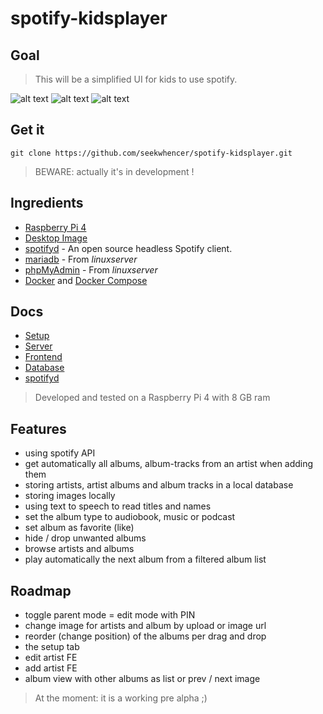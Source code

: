 # spotify-kidsplayer
## Goal

> This will be a simplified UI for kids to use spotify.

![alt text](../master/docs/screenshots/artists.png?raw=true "Screenshot Artists")
![alt text](../master/docs/screenshots/artist.png?raw=true "Screenshot Artist")
![alt text](../master/docs/screenshots/album.png?raw=true "Screenshot Album")

## Get it
```
git clone https://github.com/seekwhencer/spotify-kidsplayer.git
```

> BEWARE: actually it's in development ! 

## Ingredients
- [Raspberry Pi 4](https://geizhals.de/raspberry-pi-4-modell-b-v54547.html)
- [Desktop Image](https://www.raspberrypi.com/software/operating-systems/)
- [spotifyd](https://github.com/Spotifyd/spotifyd) - An open source headless Spotify client.
- [mariadb](https://docs.linuxserver.io/images/docker-mariadb) - From *linuxserver*
- [phpMyAdmin](https://docs.linuxserver.io/images/docker-phpmyadmin) - From *linuxserver*
- [Docker](https://get.docker.com/) and [Docker Compose](https://github.com/docker/compose/releases/)

## Docs
- [Setup](https://github.com/seekwhencer/spotify-kidsplayer/blob/master/docs/SETUP.md)
- [Server](https://github.com/seekwhencer/spotify-kidsplayer/blob/master/docs/SERVER.md)
- [Frontend](https://github.com/seekwhencer/spotify-kidsplayer/blob/master/docs/FRONTEND.md)
- [Database](https://github.com/seekwhencer/spotify-kidsplayer/blob/master/docs/DATABASE.md)
- [spotifyd](https://github.com/seekwhencer/spotify-kidsplayer/blob/master/docs/SPOTIFYD.md)

> Developed and tested on a Raspberry Pi 4 with 8 GB ram

## Features

- using spotify API
- get automatically all albums, album-tracks from an artist when adding them
- storing artists, artist albums and album tracks in a local database 
- storing images locally
- using text to speech to read titles and names
- set the album type to audiobook, music or podcast
- set album as favorite (like)
- hide / drop unwanted albums
- browse artists and albums
- play automatically the next album from a filtered album list

## Roadmap

- toggle parent mode = edit mode with PIN
- change image for artists and album by upload or image url
- reorder (change position) of the albums per drag and drop
- the setup tab
- edit artist FE
- add artist FE
- album view with other albums as list or prev / next image

> At the moment: it is a working pre alpha ;)